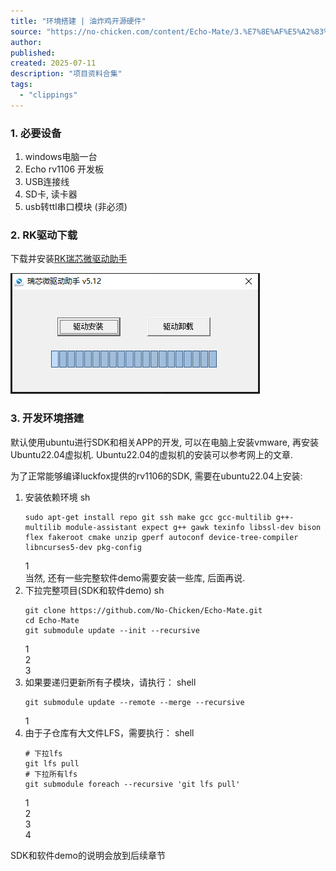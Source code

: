 ```yaml
---
title: "环境搭建 | 油炸鸡开源硬件"
source: "https://no-chicken.com/content/Echo-Mate/3.%E7%8E%AF%E5%A2%83%E6%90%AD%E5%BB%BA.html"
author:
published:
created: 2025-07-11
description: "项目资料合集"
tags:
  - "clippings"
---
```


### 1\. 必要设备 [​](https://no-chicken.com/content/Echo-Mate/#_1-%E5%BF%85%E8%A6%81%E8%AE%BE%E5%A4%87)

1. windows电脑一台
2. Echo rv1106 开发板
3. USB连接线
4. SD卡, 读卡器
5. usb转ttl串口模块 (非必须)

### 2\. RK驱动下载 [​](https://no-chicken.com/content/Echo-Mate/#_2-rk%E9%A9%B1%E5%8A%A8%E4%B8%8B%E8%BD%BD)

下载并安装[RK瑞芯微驱动助手](https://no-chicken.com/resources/Echo-Mate/DriverAssitant_v5.12.zip)

![媒体库/图片库/bb3dbf9f556a24b8d895457286364030\_MD5.png](../../../../媒体库/图片库/bb3dbf9f556a24b8d895457286364030_MD5.png)

### 3\. 开发环境搭建 [​](https://no-chicken.com/content/Echo-Mate/#_3-%E5%BC%80%E5%8F%91%E7%8E%AF%E5%A2%83%E6%90%AD%E5%BB%BA)

默认使用ubuntu进行SDK和相关APP的开发, 可以在电脑上安装vmware, 再安装Ubuntu22.04虚拟机. Ubuntu22.04的虚拟机的安装可以参考网上的文章.

为了正常能够编译luckfox提供的rv1106的SDK, 需要在ubuntu22.04上安装:

1. 安装依赖环境
	sh
	```
	sudo apt-get install repo git ssh make gcc gcc-multilib g++-multilib module-assistant expect g++ gawk texinfo libssl-dev bison flex fakeroot cmake unzip gperf autoconf device-tree-compiler libncurses5-dev pkg-config
	```
	1  
	当然, 还有一些完整软件demo需要安装一些库, 后面再说.
2. 下拉完整项目(SDK和软件demo)
	sh
	```
	git clone https://github.com/No-Chicken/Echo-Mate.git
	cd Echo-Mate
	git submodule update --init --recursive
	```
	1  
	2  
	3
3. 如果要递归更新所有子模块，请执行：
	shell
	```
	git submodule update --remote --merge --recursive
	```
	1
4. 由于子仓库有大文件LFS，需要执行：
	shell
	```
	# 下拉lfs
	git lfs pull
	# 下拉所有lfs
	git submodule foreach --recursive 'git lfs pull'
	```
	1  
	2  
	3  
	4

SDK和软件demo的说明会放到后续章节